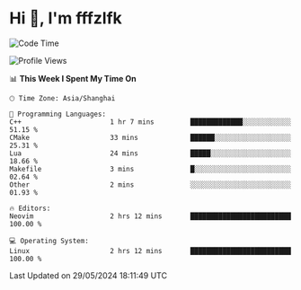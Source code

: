 # Hi 👋, I'm fffzlfk

<!--START_SECTION:waka-->
![Code Time](http://img.shields.io/badge/Code%20Time-702%20hrs%2042%20mins-blue)

![Profile Views](http://img.shields.io/badge/Profile%20Views-0-blue)

📊 **This Week I Spent My Time On** 

```text
🕑︎ Time Zone: Asia/Shanghai

💬 Programming Languages: 
C++                      1 hr 7 mins         █████████████░░░░░░░░░░░░   51.15 % 
CMake                    33 mins             ██████░░░░░░░░░░░░░░░░░░░   25.31 % 
Lua                      24 mins             █████░░░░░░░░░░░░░░░░░░░░   18.66 % 
Makefile                 3 mins              █░░░░░░░░░░░░░░░░░░░░░░░░   02.64 % 
Other                    2 mins              ░░░░░░░░░░░░░░░░░░░░░░░░░   01.93 % 

🔥 Editors: 
Neovim                   2 hrs 12 mins       █████████████████████████   100.00 % 

💻 Operating System: 
Linux                    2 hrs 12 mins       █████████████████████████   100.00 % 
```


 Last Updated on 29/05/2024 18:11:49 UTC
<!--END_SECTION:waka-->
